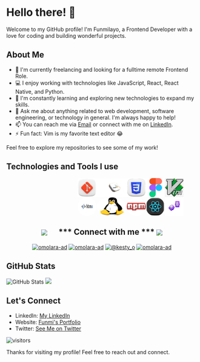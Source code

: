 # Hello there! 👋

Welcome to my GitHub profile! I'm Funmilayo, a Frontend Developer with a love for coding and building wonderful projects.

## About Me

- 🚀 I'm currently freelancing and looking for a fulltime remote Frontend Role.
- 💻 I enjoy working with technologies like JavaScript, React, React Native, and Python.
- 🌱 I'm constantly learning and exploring new technologies to expand my skills.
- 💬 Ask me about anything related to web development, software engineering, or technology in general. I'm always happy to help!
- 📫 You can reach me via [Email](mailto:fayemi.funmilayo55@gmail.con) or connect with me on [LinkedIn](https://www.linkedin.com/in/yourprofile).
- ⚡ Fun fact: Vim is my favorite text editor 😂




Feel free to explore my repositories to see some of my work!

## Technologies and Tools I use 


<div style="display: flex; justify-content: space-around; place-self:center; margin-left:30%; ">
<img src="images/git.png" width="50" height="50">
<img src="images/sql.png" width="80" height="50">
<img src="images/css_icon.png" width="50" height="50">
<img src="images/figma.svg" width="50" height="50">
<img src="images/vim.png" width="50" height="50">
</div>
   <div style="display: flex;  place-self:center; margin-left:30%;">
<img src="images/htmx.png" width="50" height="50" style="border-radius:50%;">
<img src="images/linu.jfif" width="80" height="50" style="border-radius:50%;">
<img src="images/npm.png" width="50" height="50" style="border-radius:50%;">
<img src="images/react_glossy.jfif" width="50" height="50" style="border-radius:50%;">
<img src="images/bootstrap_icon.png" width="50" height="50">
</div>

<div align="center">
<h2><img src="https://media.giphy.com/media/ObNTw8Uzwy6KQ/giphy.gif" width="30px" align="center">&nbsp; &nbsp;  &nbsp; *** Connect with me *** <img src='https://raw.githubusercontent.com/ShahriarShafin/ShahriarShafin/main/Assets/handshake.gif' width="100px" align="center"> </h2>
<a href="https://www.discord.com/users/763342737520197673" target="blank" title="discord"><img align="center" src="https://raw.githubusercontent.com/rahuldkjain/github-profile-readme-generator/master/src/images/icons/Social/discord.svg" alt="omolara-ad" height="30" width="40" /></a>
<a href="https://linkedin.com/in/omolara-ad" target="blank" title="likendIn"><img align="center" src="https://raw.githubusercontent.com/rahuldkjain/github-profile-readme-generator/master/src/images/icons/Social/linked-in-alt.svg" alt="omolara-ad" height="30" width="40" /></a>
<a href="https://twitter.com/@kesty_o" target="blank" title="twitter"><img align="center" src="https://raw.githubusercontent.com/rahuldkjain/github-profile-readme-generator/master/src/images/icons/Social/twitter.svg" alt="@kesty_o" height="30" width="40" /></a>
<a href="https://www.instagram.com/debbiegtera/" target="blank" title="instagram"><img align="center" src="https://raw.githubusercontent.com/rahuldkjain/github-profile-readme-generator/master/src/images/icons/Social/instagram.svg" alt="omolara-ad" height="30" width="40" /></a>

</div>

## GitHub Stats

![GitHub Stats](https://github-readme-stats.vercel.app/api?username=Debbie-alt&show_icons=true&theme=github)
<img  src="https://streak-stats.demolab.com/?user=Debbie-alt&count_private=true&theme=dark&border_radius=10" width="48%" >


## Let's Connect

- LinkedIn: [My LinkedIn](https://www.linkedin.com/in/yourprofile)
- Website: [Funmi's Portfolio](https://funmi-folio.vercel.app)
- Twitter: [See Me on Twitter](https://twitter.com/Funmi565)

![visitors](https://komarev.com/ghpvc/?username=Debbie-alt&color=green)

Thanks for visiting my profile! Feel free to reach out and connect.
